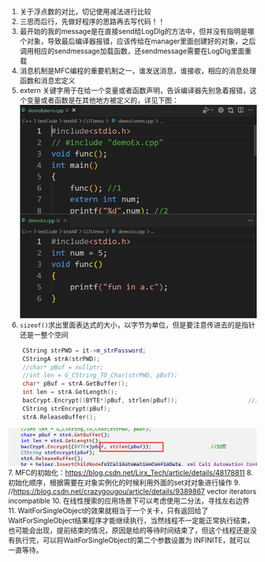 1. 关于浮点数的对比，切记使用减法进行比较
2. 三思而后行，先做好程序的思路再去写代码！！
3. 最开始的我的message是在直接send给LogDlg的方法中，但并没有指明是哪个对象，导致最后编译器报错，应该传给在manager里面创建好的对象，之后调用相应的sendmessage加载函数，还sendmessage需要在LogDlg里面重载
4. 消息机制是MFC编程的重要机制之一，谁发送消息，谁接收，相应的消息处理函数和消息宏定义
5. extern 关键字用于在给一个变量或者函数声明，告诉编译器先别急着报错，这个变量或者函数是在其他地方被定义的，详见下图：
![图 1](../Bin/image/2022-09-19-externDemo.png)  
6. ``sizeof()``求出里面表达式的大小，以字节为单位，但是要注意传进去的是指针还是一整个空间
```C++
    CString strPWD = it->m_strPassword;
    CStringA strA(strPWD);
    //char* pBuf = nullptr;
    //int len = G_CString_TO_Char(strPWD, pBuf);
    char* pBuf = strA.GetBuffer();
    int len = strA.GetLength();
    bacCrypt.Encrypt((BYTE*)pBuf, strlen(pBuf));					//加密
    CString strEncrypt(pBuf);
    strA.ReleaseBuffer();
```
![图 4](../Bin/image/2022-09-21-sizeof.png)  
7. MFC的初始化：https://blog.csdn.net/Lirx_Tech/article/details/48178811
8. 初始化顺序，根据需要在对象实例化的时候利用外面的set对对象进行操作
9. //https://blog.csdn.net/crazygougou/article/details/9389867 vector iterators incompatible
10. 在线性搜索的应用场景下可以考虑使用二分法，寻找左右边界
11. WaitForSingleObject的效果就相当于一个关卡，只有返回给了WaitForSingleObject结果程序才能继续执行，当然线程不一定能正常执行结束，也可能会出现，提前结束的情况，原因是给的等待时间结束了，但这个线程还是没有执行完，可以将WaitForSingleObject的第二个参数设置为 INFINITE，就可以一直等待。